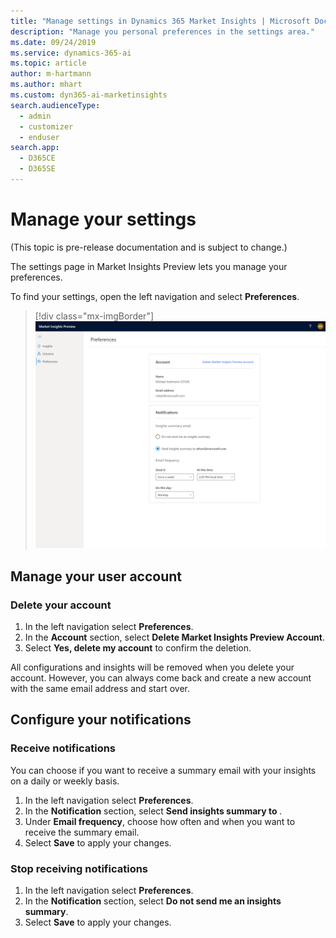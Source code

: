 ```yaml
---
title: "Manage settings in Dynamics 365 Market Insights | Microsoft Docs"
description: "Manage you personal preferences in the settings area."
ms.date: 09/24/2019
ms.service: dynamics-365-ai
ms.topic: article
author: m-hartmann
ms.author: mhart
ms.custom: dyn365-ai-marketinsights
search.audienceType: 
  - admin
  - customizer
  - enduser
search.app: 
  - D365CE
  - D365SE
---
```

# Manage your settings

(This topic is pre-release documentation and is subject to change.)

The settings page in Market Insights Preview lets you manage your preferences.

To find your settings, open the left navigation and select **Preferences**.

> [!div class="mx-imgBorder"]
> ![Preferences in Market Insights](media/preferences-ui.png)

## Manage your user account

### Delete your account

1. In the left navigation select **Preferences**.
2. In the **Account** section, select **Delete Market Insights Preview Account**.
3. Select **Yes, delete my account** to confirm the deletion.

All configurations and insights will be removed when you delete your account. However, you can always come back and create a new account with the same email address and start over.

## Configure your notifications

### Receive notifications

You can choose if you want to receive a summary email with your insights on a daily or weekly basis.

1. In the left navigation select **Preferences**.
2. In the **Notification** section, select **Send insights summary to <email address>**.
3. Under **Email frequency**, choose how often and when you want to receive the summary email.
4. Select **Save** to apply your changes.

### Stop receiving notifications

1. In the left navigation select **Preferences**.
2. In the **Notification** section, select **Do not send me an insights summary**.
3. Select **Save** to apply your changes.

